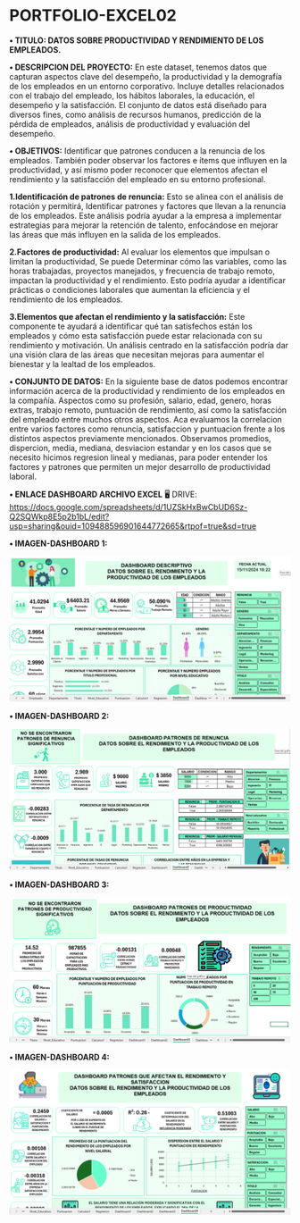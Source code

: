# PORTFOLIO-EXCEL02

**• TITULO: DATOS SOBRE PRODUCTIVIDAD Y RENDIMIENTO DE LOS EMPLEADOS.**

**•	DESCRIPCION DEL PROYECTO:** En este dataset, tenemos datos que capturan aspectos clave del desempeño, la productividad y la demografía de los empleados en un entorno corporativo. Incluye detalles relacionados con el trabajo del empleado, los hábitos laborales, la educación, el desempeño y la satisfacción. El conjunto de datos está diseñado para diversos fines, como análisis de recursos humanos, predicción de la pérdida de empleados, análisis de productividad y evaluación del desempeño.

**•	OBJETIVOS:** Identificar que patrones conducen a la renuncia de los empleados. También poder observar los factores e ítems que influyen en la productividad, y así mismo poder reconocer que elementos afectan el rendimiento y la satisfacción del empleado en su entorno profesional.

**1.Identificación de patrones de renuncia:** Esto se alinea con el análisis de rotación y permitirá, Identificar patrones y factores que llevan a la renuncia de los empleados. Este análisis podría ayudar a la empresa a implementar estrategias para mejorar la retención de talento, enfocándose en mejorar las áreas que más influyen en la salida de los empleados.

**2.Factores de productividad:** Al evaluar los elementos que impulsan o limitan la productividad, Se puede Determinar cómo las variables, como las horas trabajadas, proyectos manejados, y frecuencia de trabajo remoto, impactan la productividad y el rendimiento. Esto podría ayudar a identificar prácticas o condiciones laborales que aumentan la eficiencia y el rendimiento de los empleados.

**3.Elementos que afectan el rendimiento y la satisfacción:** Este componente te ayudará a identificar qué tan satisfechos están los empleados y cómo esta satisfacción puede estar relacionada con su rendimiento y motivación. Un análisis centrado en la satisfacción podría dar una visión clara de las áreas que necesitan mejoras para aumentar el bienestar y la lealtad de los empleados.

**•	CONJUNTO DE DATOS:** En la siguiente base de datos podemos encontrar información acerca de la productividad y rendimiento de los empleados en la compañía. Aspectos como su profesión, salario, edad, genero, horas extras, trabajo remoto, puntuación de rendimiento, así como la satisfacción del empleado entre muchos otros aspectos. Aca evaluamos la correlacion entre varios factores como renuncia, satisfaccion y puntuacion frente a los distintos aspectos previamente mencionados. Observamos promedios, dispercion, media, mediana, desviacion estandar y en los casos que se necesito hicimos regresion lineal y medianas, para poder entender los factores y patrones que permiten un mejor desarrollo de productividad laboral.

**• ENLACE DASHBOARD ARCHIVO EXCEL**
🖥️ DRIVE: https://docs.google.com/spreadsheets/d/1UZSkHxBwCbUD6Sz-Q2SQWkp8E5p2b1bL/edit?usp=sharing&ouid=109488596901644772665&rtpof=true&sd=true


**•	IMAGEN-DASHBOARD 1:**

![IMAGEN1](https://github.com/pocolus/Portfolio-Excel02/blob/main/1.png)

**•	IMAGEN-DASHBOARD 2:**

![IMAGEN2](https://github.com/pocolus/Portfolio-Excel02/blob/main/2.png)

**•	IMAGEN-DASHBOARD 3:**

![IMAGEN3](https://github.com/pocolus/Portfolio-Excel02/blob/main/3.png)

**•	IMAGEN-DASHBOARD 4:**

![IMAGEN4](https://github.com/pocolus/Portfolio-Excel02/blob/main/4.png)





